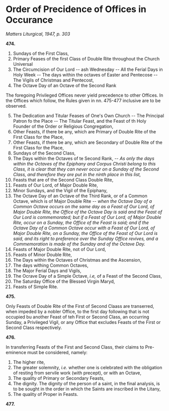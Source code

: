 # Order of Precidence of Offices in Occurance

*Matters Liturgical, 1947, p. 303*

**474.**

1. Sundays of the First Class, 
2. Primary Feases of the first Class of Double Rite throughout the Church Universal
3. The Circumcision of Our Lord -- ash Wednesday -- All the Ferial Days in Holy Week -- The days within the octaves of Easter and Pentecose -- The Vigils of Christmas and Pentecost,
4. The Octave Day of an Octave of the Second Rank

The foregoing Privileged Offices never yield precedence to other Offices. In the Offices which follow, the Rules given in nn. 475-477 inclusive are to be observed.

5. The Dedication and Titular Feases of One's Own Church -- The Principal Patron fo the Place -- The Titular Feast, and the Feast of th Holy Founder of the Order or Religious Congregation,
6. Other Feasts, if there be any, which are Primary of Double Rite of the First Class for the Place, 
7. Other Feasts, if there be any, which are Secondary of Double Rite of the First Class for the Place, 
8. Sundays of the Second Class,
9. The Days within the Octaves of te Second Rank, -- *As only the days within the Octaves of the Epiphany and Corpus Christi belong to this Class, it is clear that they can never occur on a Sunday of the Second Class, and therefore they are put in the ninth place in this list,*
10. Feasts that are of the Second Class Double Rite,
11. Feasts of Our Lord, of Major Double Rite,
12. Minor Sundays, and the Vigil of the Epiphany,
13. The Octave Day of an Octave of the Third Rank, or of a Common Octave, which is of Major Double Rite -- *when the Octave Day of a Common Octave occurs on the same day as a Feast of Our Lord, of Major Double Rite, the Office of the Octave Day is said and the Feast of Our Lord is commemorated; but if a Feast of Our Lord, of Major Double Rite, occur on a Sunday, the Office of the Feast is said; and if the Octave Day of a Common Octave occur with a Feast of Our Lord, of Major Double Rite, on a Sunday, the Office of the Feast of Our Lord is said, and its right to preference over the Sunday Office revives, and a Commemoration is made of the Sunday and of the Octave Day.*
14. Feasts of Major Double Rite, not of Our Lord,
15. Feasts of Minor Double Rite,
16. The Days within the Octaves of Christmas and the Ascension,
17. The days withing Common Octaves, 
18. The Major Ferial Days and Vigils,
19. The Ocrave Day of a Simple Octave, *i.e,* of a Feast of the Second Class,
20. The Saturday Office of the Blessed Virgin Maryd,
21. Feasts of Simple Rite.

**475.**

Only Feasts of Double Rite of the First of Second Claass are transerred, when impeded by a nobler Office, to the first day following that is not occupied bu another Feast of teh First or Second Class, an occurring Sunday, a Privileged Vigil, or any Office that excludes Feasts of the First or Second Class respectively.

**476.**

In transferring Feasts of the First and Second Class, their claims to Pre-eminence must be considered, namely:

1. The higher rite,
2. The greater solemnity, *i.e.* whether one is celebrated with the obligation of resting from servile work (with precept), or with an Octave, 
3. The quality of Primary or Secondary Feasts,
4. The dignity. The dignity of the person of a saint, in the final analysis, is to be sought in the order in which the Saints are inscribed in the Litany,
5. The quality of Proper in Feasts.

**477.**
